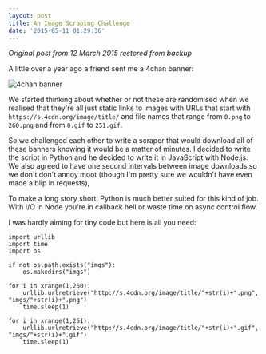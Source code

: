 ```yaml
---
layout: post
title: An Image Scraping Challenge
date: '2015-05-11 01:29:36'
---
```


*Original post from 12 March 2015 restored from backup*

A little over a year ago a friend sent me a 4chan banner:

![4chan banner](https://s.4cdn.org/image/title/195.gif)

We started thinking about whether or not these are randomised when we realised that they're all just static links to images with URLs that start with `https://s.4cdn.org/image/title/` and file names that range from `0.png` to `260.png` and from `0.gif` to `251.gif`.

So we challenged each other to write a scraper that would download all of these banners knowing it would be a matter of minutes. I decided to write the script in Python and he decided to write it in JavaScript with Node.js. We also agreed to have one second intervals between image downloads so we don't don't annoy moot (though I'm pretty sure we wouldn't have even made a blip in requests),

To make a long story short, Python is much better suited for this kind of job. With I/O in Node you're in callback hell or waste time on async control flow.

I was hardly aiming for tiny code but here is all you need:

    import urllib
    import time
    import os
    
    if not os.path.exists("imgs"):
        os.makedirs("imgs")

    for i in xrange(1,260):
        urllib.urlretrieve("http://s.4cdn.org/image/title/"+str(i)+".png", "imgs/"+str(i)+".png")
        time.sleep(1)

    for i in xrange(1,251):
        urllib.urlretrieve("http://s.4cdn.org/image/title/"+str(i)+".gif", "imgs/"+str(i)+".gif")
        time.sleep(1)